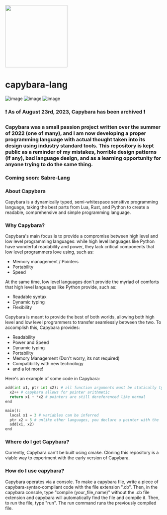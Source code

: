   <img src="https://user-images.githubusercontent.com/53247327/201985947-b7f4dd84-e05a-4965-b4ac-fc88ace0838f.png" width="200"> 

# capybara-lang 

![image](https://img.shields.io/badge/contributors-1-yellow) ![image](https://img.shields.io/badge/commits-171-yellow) ![image](https://img.shields.io/badge/status-functional-brightgreen)

### :heavy_exclamation_mark:	As of August 23rd, 2023, Capybara has been archived :heavy_exclamation_mark:	

### Capybara was a small passion project written over the summer of 2022 (one of many), and I am now developing a proper programming language with actual thought taken into its design using industry standard tools. This repository is kept public as a reminder of my mistakes, horrible design patterns (if any), bad language design, and as a learning opportunity for anyone trying to do the same thing.

### Coming soon: Sabre-Lang

### About Capybara

Capybara is a dynamically typed, semi-whitespace sensitive programming language, taking the best parts from Lua, Rust, and Python to create a readable, comprehensive and simple programming language.

### Why Capybara?

Capybara's main focus is to provide a compromise between high level and low level programming languages: while high level languages like Python have wonderful readability and power, they lack critical components that low level programmers love using, such as:

* Memory management / Pointers
* Portability
* Speed

At the same time, low level languages don't provide the myriad of comforts that high level languages like Python provide, such as:

* Readable syntax
* Dynamic typing
* Flexibility

Capybara is meant to provide the best of both worlds, allowing both high level and low level programmers to transfer seamlessly between the two. To accomplish this, Capybara provides:

* Readability
* Power and Speed
* Dynamic typing
* Portability
* Memory Management (Don't worry, its not required)
* Compatibility with new technology
* and a lot more!

Here's an example of some code in Capybara:

```python
add(int x1, ptr int x2): # all function arguments must be statically typed
  x2++ # capybara allows for pointer arithmetic
  return x1 + *x2 # pointers are still dereferenced like normal
end

main():
  local x1 = 3 # variables can be inferred
  ptr x2 = 5 # unlike other languages, you declare a pointer with the 'ptr' keyword
  add(x1, x2)
end
```

### Where do I get Capybara?

Currently, Capybara can't be built using cmake. Cloning this repository is a viable way to experiment with the early version of Capybara.

### How do I use capybara?

Capybara operates via a console. To make a capybara file, write a piece of capybara-syntax-compliant code with the file extension ".cb". Then, in the capybara console, type "compile (your_file_name)" without the .cb file extension and capybara will automatically find the file and compile it. Then, to run the file, type "run". The run command runs the previously compiled file.
